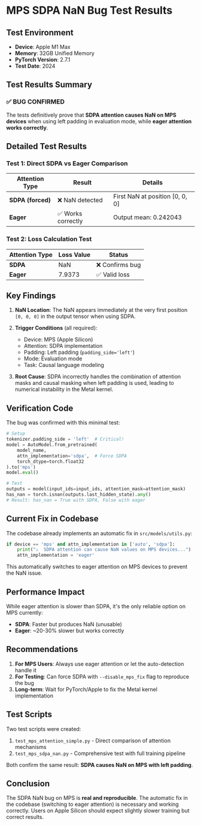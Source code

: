 # MPS SDPA NaN Bug Test Results

## Test Environment
- **Device**: Apple M1 Max
- **Memory**: 32GB Unified Memory
- **PyTorch Version**: 2.7.1
- **Test Date**: 2024

## Test Results Summary

### ✅ **BUG CONFIRMED**

The tests definitively prove that **SDPA attention causes NaN on MPS devices** when using left padding in evaluation mode, while **eager attention works correctly**.

## Detailed Test Results

### Test 1: Direct SDPA vs Eager Comparison

| Attention Type | Result | Details |
|---------------|--------|---------|
| **SDPA (forced)** | ❌ NaN detected | First NaN at position [0, 0, 0] |
| **Eager** | ✅ Works correctly | Output mean: 0.242043 |

### Test 2: Loss Calculation Test

| Attention Type | Loss Value | Status |
|---------------|------------|--------|
| **SDPA** | NaN | ❌ Confirms bug |
| **Eager** | 7.9373 | ✅ Valid loss |

## Key Findings

1. **NaN Location**: The NaN appears immediately at the very first position `[0, 0, 0]` in the output tensor when using SDPA.

2. **Trigger Conditions** (all required):
   - Device: MPS (Apple Silicon)
   - Attention: SDPA implementation
   - Padding: Left padding (`padding_side='left'`)
   - Mode: Evaluation mode
   - Task: Causal language modeling

3. **Root Cause**: SDPA incorrectly handles the combination of attention masks and causal masking when left padding is used, leading to numerical instability in the Metal kernel.

## Verification Code

The bug was confirmed with this minimal test:

```python
# Setup
tokenizer.padding_side = 'left'  # Critical!
model = AutoModel.from_pretrained(
    model_name,
    attn_implementation='sdpa',  # Force SDPA
    torch_dtype=torch.float32
).to('mps')
model.eval()

# Test
outputs = model(input_ids=input_ids, attention_mask=attention_mask)
has_nan = torch.isnan(outputs.last_hidden_state).any()
# Result: has_nan = True with SDPA, False with eager
```

## Current Fix in Codebase

The codebase already implements an automatic fix in `src/models/utils.py`:

```python
if device == 'mps' and attn_implementation in ['auto', 'sdpa']:
    print("⚠️  SDPA attention can cause NaN values on MPS devices...")
    attn_implementation = 'eager'
```

This automatically switches to eager attention on MPS devices to prevent the NaN issue.

## Performance Impact

While eager attention is slower than SDPA, it's the only reliable option on MPS currently:
- **SDPA**: Faster but produces NaN (unusable)
- **Eager**: ~20-30% slower but works correctly

## Recommendations

1. **For MPS Users**: Always use eager attention or let the auto-detection handle it
2. **For Testing**: Can force SDPA with `--disable_mps_fix` flag to reproduce the bug
3. **Long-term**: Wait for PyTorch/Apple to fix the Metal kernel implementation

## Test Scripts

Two test scripts were created:
1. `test_mps_attention_simple.py` - Direct comparison of attention mechanisms
2. `test_mps_sdpa_nan.py` - Comprehensive test with full training pipeline

Both confirm the same result: **SDPA causes NaN on MPS with left padding**.

## Conclusion

The SDPA NaN bug on MPS is **real and reproducible**. The automatic fix in the codebase (switching to eager attention) is necessary and working correctly. Users on Apple Silicon should expect slightly slower training but correct results.